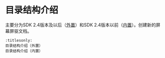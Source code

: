 # 目录结构介绍
主要分为SDK 2.4版本及以后（[外置](lcd_driver_Internal)）和SDK 2.4版本以前（[内置](lcd_driver_Modem)）。创建新的屏幕屏驱文档。
```{toctree}
:titlesonly:
目录结构介绍（外置）
目录结构介绍（内置）
```
